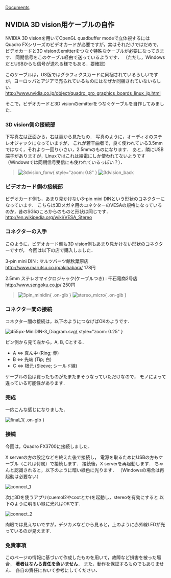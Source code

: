[Documents](../../Documents)

## NVIDIA 3D vision用ケーブルの自作

NVIDIA 3D visionを用いてOpenGL quadbuffer modeで立体視するには
Quadro FXシリーズのビデオカードが必要ですが，実はそれだけではだめで，
ビデオカードと3D visionのemitterをつなぐ特殊なケーブルが必要になってきます．
同期信号をこのケーブル経由で送っているようです．
（ただし，WindowsだとUSBからも信号が送れる様でもある．要確認）

このケーブルは，US版ではグラフィクスカードに同梱されているらしいですが，ヨーロッパとアジアで売られているものにはなぜか同梱されていないらしい．
http://www.nvidia.co.jp/object/quadro_pro_graphics_boards_linux_jp.html

そこで，ビデオカードと3D visionのemitterをつなぐケーブルを自作してみました．

### 3D vision側の接続部
下写真左は正面から，右は裏から見たもの．
写真のように，オーディオのステレオジャックになっていますが，
これが若干曲者で，良く使われている3.5mmではなく，それより一回り小さい，2.5mmのものになります．
あと，隣にUSB端子がありますが，Linuxではこれは給電にしか使われてないようです（Windowsでは同期信号受信にも使われているっぽい？）．


> ![3dvision_forw](../../assets/images/cuemol2/NV3DVisionCable/3dvision_forw.jpg){ style="zoom: 0.8" } ![3dvision_back](../../assets/images/cuemol2/NV3DVisionCable/3dvision_back.jpg)

### ビデオカード側の接続部
ビデオカード側も，あまり見かけない3-pin mini DINという形状のコネクターになっています．
こちらは3Dメガネ用のコネクターのVESAの規格になっているのか，昔のSGIのころからのものと形状は同じです．
http://en.wikipedia.org/wiki/VESA_Stereo

### コネクターの入手
このように，ビデオカード側も3D vision側もあまり見かけない形状のコネクターですが，
今回は以下の店で購入しました．

3-pin mini DIN
:   マルツパーツ館秋葉原店
http://www.marutsu.co.jp/akihabara/
178円

2.5mm ステレオマイクロジャック(ケーブルつき)
:   千石電商2号店
http://www.sengoku.co.jp/
250円


> ![3pin_minidin](../../assets/images/cuemol2/NV3DVisionCable/3pin_minidin.jpg){ .on-glb } ![stereo_micro](../../assets/images/cuemol2/NV3DVisionCable/stereo_micro.jpg){ .on-glb }

### コネクター間の接続
コネクター間の接続は，以下のようにつなげばOKのようです．

![455px-MiniDIN-3_Diagram.svg](../../assets/images/cuemol2/NV3DVisionCable/455px-MiniDIN-3_Diagram.svg.png){ style="zoom: 0.25" }

ピン側から見て左から，A, B, Cとする．

*  A ⇔ 真ん中 (Ring; 赤)
*  B ⇔ 先端 (Tip; 白)
*  C ⇔ 根元 (Sleeve; シールド線)

ケーブルの色は買ったものがたまたまそうなっていただけなので，
モノによって違っている可能性があります．

### 完成
一応こんな感じになりました．

![final_1](../../assets/images/cuemol2/NV3DVisionCable/final_1.jpg){ .on-glb }


### 接続
今回は，Quadro FX3700に接続しました．

X serverの方の設定などを終えた後で接続し，
電源を取るためにUSBの方もケーブル（これは付属）で接続します．
接続後，X serverを再起動します．
ちゃんと認識されると，以下のように暗い緑色に光ります．
（Windowsの場合は再起動は必要ない）


![connect_1](../../assets/images/cuemol2/NV3DVisionCable/connect_1.jpg)


次に3Dを使うアプリ(cuemol2やcootとか)を起動し，stereoを有効にすると
以下のように明るい緑に光ればOKです．


![connect_2](../../assets/images/cuemol2/NV3DVisionCable/connect_2.jpg)


肉眼では見えないですが，デジカメなどから見ると，上のように赤外線LEDが光っているのが見えます．

### 免責事項
このページの情報に基づいて作成したものを用いて，故障など損害を被った場合，
**著者はなんら責任を負いません**．
また，動作を保証するものでもありません．
各自の責任において参考にしてください．